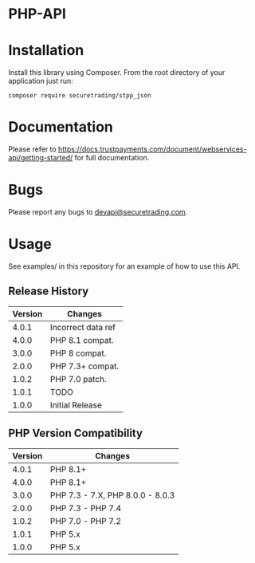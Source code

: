 # PHP-API

# Installation

Install this library using Composer.  From the root directory of your application just run:

    composer require securetrading/stpp_json
    
# Documentation

Please refer to https://docs.trustpayments.com/document/webservices-api/getting-started/ for full documentation.

# Bugs

Please report any bugs to devapi@securetrading.com.

# Usage

See examples/ in this repository for an example of how to use this API.

## Release History

| Version | Changes            |
|---------|--------------------|
| 4.0.1   | Incorrect data ref |
| 4.0.0   | PHP 8.1 compat.    |
| 3.0.0   | PHP 8 compat.      |
| 2.0.0   | PHP 7.3+ compat.   |
| 1.0.2   | PHP 7.0 patch.     |
| 1.0.1   | TODO               |
| 1.0.0   | Initial Release    |

## PHP Version Compatibility

| Version | Changes                            |
|---------|------------------------------------|
| 4.0.1   | PHP 8.1+                           |
| 4.0.0   | PHP 8.1+                           |
| 3.0.0   | PHP 7.3 - 7.X, PHP 8.0.0 - 8.0.3   |
| 2.0.0   | PHP 7.3 - PHP 7.4                  |
| 1.0.2   | PHP 7.0 - PHP 7.2                  |
| 1.0.1   | PHP 5.x                            |
| 1.0.0   | PHP 5.x                            |
